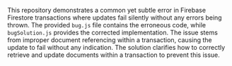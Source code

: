 This repository demonstrates a common yet subtle error in Firebase Firestore transactions where updates fail silently without any errors being thrown.  The provided `bug.js` file contains the erroneous code, while `bugSolution.js` provides the corrected implementation.  The issue stems from improper document referencing within a transaction, causing the update to fail without any indication. The solution clarifies how to correctly retrieve and update documents within a transaction to prevent this issue.